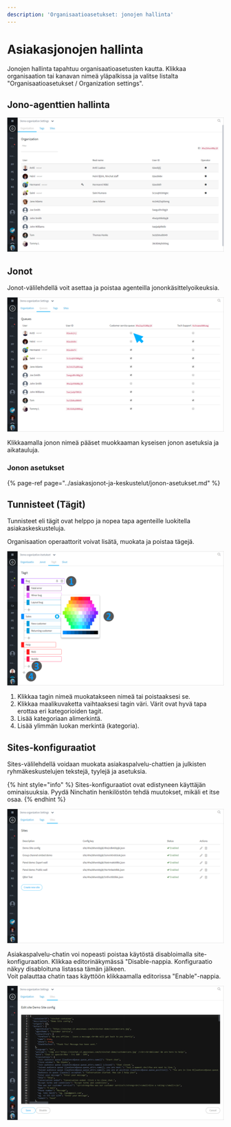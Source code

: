 ```yaml
---
description: 'Organisaatioasetukset: jonojen hallinta'
---
```


# Asiakasjonojen hallinta

Jonojen hallinta tapahtuu organisaatioasetusten kautta. Klikkaa organisaation tai kanavan nimeä yläpalkissa ja valitse listalta "Organisaatioasetukset / Organization settings".

## Jono-agenttien hallinta

![](../.gitbook/assets/organization-members.png)

## Jonot

Jonot-välilehdellä voit asettaa ja poistaa agenteilla jononkäsittelyoikeuksia.

![](../.gitbook/assets/organization-queues.png)

Klikkaamalla jonon nimeä pääset muokkaaman kyseisen jonon asetuksia ja aikatauluja.

### Jonon asetukset

{% page-ref page="../asiakasjonot-ja-keskustelut/jonon-asetukset.md" %}

## Tunnisteet \(Tägit\)  <a id="keskustelumerkintojen-hallinta-tagit"></a>

Tunnisteet eli tägit ovat helppo ja nopea tapa agenteille luokitella asiakaskeskusteluja.

Organisaation operaattorit voivat lisätä, muokata ja poistaa tägejä.

![](../.gitbook/assets/organization-tags.png)

1. Klikkaa tagin nimeä muokatakseen nimeä tai poistaaksesi se.
2. Klikkaa maalikuvaketta vaihtaaksesi tagin väri. Värit ovat hyvä tapa erottaa eri kategorioiden tagit.
3. Lisää kategoriaan alimerkintä.
4. Lisää ylimmän luokan merkintä \(kategoria\).

## Sites-konfiguraatiot

Sites-välilehdellä voidaan muokata asiakaspalvelu-chattien ja julkisten ryhmäkeskustelujen tekstejä, tyylejä ja asetuksia.

{% hint style="info" %}
Sites-konfiguraatiot ovat edistyneen käyttäjän ominaisuuksia. Pyydä Ninchatin henkilöstön tehdä muutokset, mikäli et itse osaa.
{% endhint %}

![](../.gitbook/assets/organization-sites.png)

Asiakaspalvelu-chatin voi nopeasti poistaa käytöstä disabloimalla site-konfiguraation. Klikkaa editorinäkymässä "Disable-nappia. Konfiguraatio näkyy disabloituna listassa tämän jälkeen.  
Voit palauttaa chatin taas käyttöön klikkaamalla editorissa "Enable"-nappia.

![](../.gitbook/assets/organization-sites-1.png)

